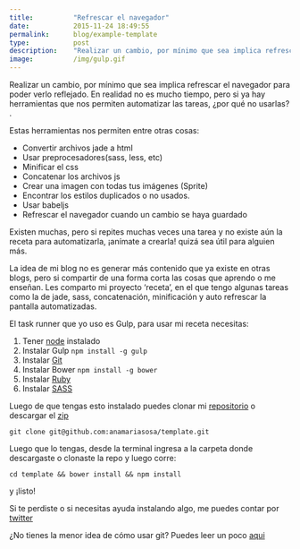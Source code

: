 ```yaml
---
title:  		"Refrescar el navegador"
date:   		2015-11-24 18:49:55
permalink: 		blog/example-template
type: 			post
description: 	"Realizar un cambio, por mínimo que sea implica refrescar el navegador para poder verlo reflejado, ¡modernizate!"
image: 			/img/gulp.gif
---
```


Realizar un cambio, por mínimo que sea implica refrescar el navegador para poder verlo reflejado. En realidad no es mucho tiempo, pero si ya hay herramientas que nos permiten automatizar las tareas, ¿por qué no usarlas? .

Estas herramientas nos permiten entre otras cosas:

* Convertir archivos jade a html
* Usar preprocesadores(sass, less, etc)
* Minificar el css
* Concatenar los archivos js
* Crear una imagen con todas tus imágenes (Sprite)
* Encontrar los estilos duplicados o no usados.
* Usar babeljs
* Refrescar el navegador cuando un cambio se haya guardado

Existen muchas, pero si repites muchas veces una tarea y no existe aún la receta para automatizarla, ¡anímate a crearla! quizá sea útil para alguien más.

La idea de mi blog no es generar más contenido que ya existe en otras blogs, pero si compartir de una forma corta las cosas que aprendo o me enseñan. Les comparto mi proyecto ‘receta’, en el que tengo algunas tareas como la de jade, sass, concatenación, minificación y auto refrescar la pantalla  automatizadas.

El task runner que yo uso es Gulp, para usar mi receta necesitas:

1. Tener [node](https://nodejs.org/en/download/) instalado
2. Instalar Gulp `npm install -g gulp`
3. Instalar [Git](https://git-scm.com/book/en/v2/Getting-Started-Installing-Git)
4. Instalar Bower `npm install -g bower`
5. Instalar [Ruby](https://www.ruby-lang.org/en/documentation/installation/ )
6. Instalar [SASS](http://sass-lang.com/install)

Luego de que tengas esto instalado puedes clonar mi [repositorio](https://github.com/anamariasosa/template) o descargar el [zip](https://github.com//anamariasosa/template/archive/master.zip)

`git clone git@github.com:anamariasosa/template.git`

Luego que lo tengas, desde la terminal ingresa a la carpeta donde descargaste o clonaste la repo y luego corre:

`cd template && bower install && npm install`

y ¡listo!

Si te perdiste o si necesitas ayuda instalando algo, me puedes contar por [twitter](https://twitter.com/anamariasosam)

¿No tienes la menor idea de cómo usar git? Puedes leer un poco [aqui](http://anamariasosa.com/blog/github/)
